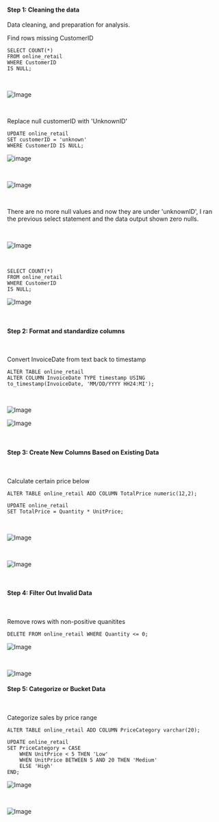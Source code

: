 #### Step 1: Cleaning the data
Data cleaning, and preparation for analysis.

Find rows missing CustomerID

```
SELECT COUNT(*) 
FROM online_retail 
WHERE CustomerID 
IS NULL;
``` 

<br> 


![Image](https://github.com/user-attachments/assets/d5a2db26-6520-4554-b25b-18b459bd9988)

<br> 

Replace null customerID with 'UnknownID' 

```
UPDATE online_retail 
SET customerID = 'unknown'
WHERE CustomerID IS NULL;
``` 

![image](https://github.com/user-attachments/assets/e810d639-93a3-4a2c-b369-57ca8f01ea9b)


<br> 


![Image](https://github.com/user-attachments/assets/00db9dd3-a42f-4e54-8b1e-b148a42a6836)


<br> 


There are no more null values and now they are under 'unknownID', I ran the previous select statement and the data output shown zero nulls. 


<br>


![Image](https://github.com/user-attachments/assets/784927b3-020a-4af6-98d3-83c08bbec0b4)


<br> 


```
SELECT COUNT(*) 
FROM online_retail 
WHERE CustomerID 
IS NULL;
``` 

![Image](https://github.com/user-attachments/assets/16d720ac-c031-45bd-b1df-e2a31fff935f)


<br>



#### Step 2: Format and standardize columns 

<br> 

Convert InvoiceDate from text back to timestamp 

```
ALTER TABLE online_retail
ALTER COLUMN InvoiceDate TYPE timestamp USING to_timestamp(InvoiceDate, 'MM/DD/YYYY HH24:MI');
```

<br>

![Image](https://github.com/user-attachments/assets/4a8ac086-e3e9-4765-a20e-0527a162e3cc)

![Image](https://github.com/user-attachments/assets/e6b18b04-1198-4f63-b269-8ffae506be21)

<br> 



#### Step 3: Create New Columns Based on Existing Data

<br>

Calculate certain price below

``` 
ALTER TABLE online_retail ADD COLUMN TotalPrice numeric(12,2);

UPDATE online_retail 
SET TotalPrice = Quantity * UnitPrice;
```

<br>


![Image](https://github.com/user-attachments/assets/379b1cf9-cd29-42c4-9aa7-26b1f2f1681e)


<br>


![Image](https://github.com/user-attachments/assets/31414cf6-6312-4bef-a62a-c19bb6cc2ea1)


<br>


#### Step 4: Filter Out Invalid Data

<br>


Remove rows with non-positive quanitites

```
DELETE FROM online_retail WHERE Quantity <= 0;
``` 
![Image](https://github.com/user-attachments/assets/a90e530a-08a4-4ba6-a3d5-c383b918eb87)


<br> 


![Image](https://github.com/user-attachments/assets/b6f34a70-88ef-40b8-a934-a76cd2481f8b)




#### Step 5: Categorize or Bucket Data


<br>

Categorize sales by price range


```
ALTER TABLE online_retail ADD COLUMN PriceCategory varchar(20);

UPDATE online_retail
SET PriceCategory = CASE
    WHEN UnitPrice < 5 THEN 'Low'
    WHEN UnitPrice BETWEEN 5 AND 20 THEN 'Medium'
    ELSE 'High'
END;
```

![Image](https://github.com/user-attachments/assets/5a5b65f4-d5e3-41b0-84ff-f7bd692c827a)


<br>


![Image](https://github.com/user-attachments/assets/ef7ccb58-01a6-4ec8-8d52-86aa54ed8a67)
